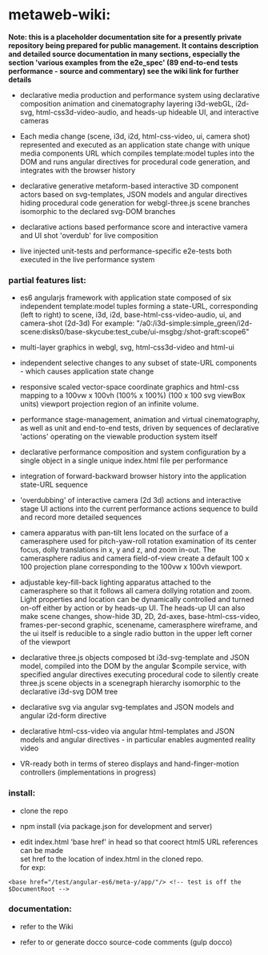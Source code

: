 # metaweb-wiki: 

**Note: this is a placeholder documentation site for a presently private repository being prepared for public management. It contains description and detailed source documentation in many sections, especially the section 'various examples from the e2e_spec' (89 end-to-end tests performance - source and commentary) see the wiki link for further details**  

* declarative media production and performance system using declarative composition animation and cinematography layering i3d-webGL, i2d-svg, html-css3d-video-audio, and heads-up hideable UI, and interactive cameras 

* Each media change (scene, i3d, i2d, html-css-video, ui, camera shot) represented and executed as an application state change with unique media components URL which compiles template:model tuples into the DOM and runs angular directives for procedural code generation, and integrates with the browser history

* declarative generative metaform-based interactive 3D component actors based on svg-templates, JSON models and angular directives hiding procedural code generation for webgl-three.js scene branches isomorphic to the declared svg-DOM branches

* declarative actions based performance score and interactive vamera and UI shot 'overdub' for live composition

* live injected unit-tests and performance-specific e2e-tests both executed in the live performance system



### partial features list:<br/>

* es6 angularjs framework with application state composed of six independent template:model tuples forming a state-URL, corresponding (left to right) to scene, i3d, i2d, base-html-css-video-audio, ui, and camera-shot (2d-3d) For example: "/a0:/i3d-simple:simple_green/i2d-scene:disks0/base-skycube:test_cube/ui-msgbg:/shot-graft:scope6"

* multi-layer graphics in webgl, svg, html-css3d-video and html-ui

* independent selective changes to any subset of state-URL components - which causes application state change

* responsive scaled vector-space coordinate graphics and html-css mapping to a 100vw x 100vh (100% x 100%) (100 x 100 svg viewBox units) viewport projection region of an infinite volume.

* performance stage-management, animation and virtual cinematography, as well as unit and end-to-end tests, driven by sequences of declarative 'actions' operating on the viewable production system itself

* declarative performance composition and system configuration by a single object in a single unique index.html file per performance

* integration of forward-backward browser history into the application state-URL sequence

* 'overdubbing' of interactive camera (2d 3d) actions and interactive stage UI actions into the current performance actions sequence to build and record more detailed sequences

* camera apparatus with pan-tilt lens located on the surface of a camerasphere used for pitch-yaw-roll rotation examination of its center focus, dolly translations in x, y and z, and zoom in-out. The camerasphere radius and camera field-of-view create a default 100 x 100 projection plane corresponding to the 100vw x 100vh viewport.

* adjustable key-fill-back lighting apparatus attached to the camerasphere so that it follows all camera dollying rotation and zoom. Light properties and location can be dynamically controlled and turned on-off either by action or by heads-up UI. The heads-up UI can also make scene changes, show-hide 3D, 2D, 2d-axes, base-html-css-video,
frames-per-second graphic, scenename, camerasphere wireframe, and the ui itself is reducible to a single radio button in the upper left corner of the viewport

* declarative three.js objects composed bt i3d-svg-template and JSON model, compiled into the DOM by the angular $compile service, with specified angular directives executing procedural code to silently create three.js scene objects in a scenegraph hierarchy isomorphic to the declarative i3d-svg DOM tree  

* declarative svg via angular svg-templates and JSON models and angular i2d-form directive 

* declarative html-css-video via angular html-templates and JSON models and angular directives - in particular enables augmented reality video

* VR-ready both in terms of stereo displays and hand-finger-motion controllers (implementations in progress)



### install:

* clone the repo

* npm install (via package.json for development and server)

* edit index.html 'base href' in head so that coorect html5 URL references can be made<br/>
set href to the location of index.html in the cloned repo. <br/>
for exp: <br/>
```
<base href="/test/angular-es6/meta-y/app/"/> <!-- test is off the $DocumentRoot -->
```


### documentation:

* refer to the Wiki

* refer to or generate docco source-code comments (gulp docco) 


